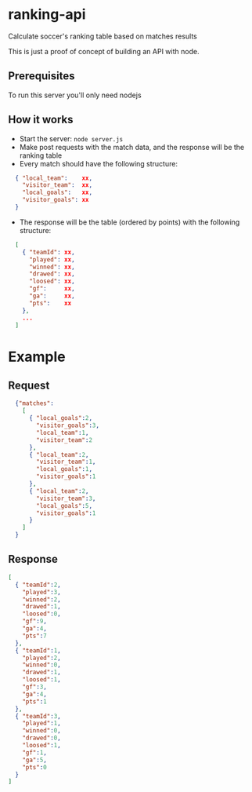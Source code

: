 ranking-api
===========

Calculate soccer's ranking table based on matches results

This is just a proof of concept of building an API with node.

Prerequisites
-------------

To run this server you'll only need nodejs

How it works
-------------

* Start the server: `node server.js`
* Make post requests with the match data, and the response will be the ranking table
* Every match should have the following structure:
```json
  { "local_team":    xx,
    "visitor_team":  xx,
    "local_goals":   xx,
    "visitor_goals": xx
  }
```

* The response will be the table (ordered by points) with the following structure:
```json
  [
    { "teamId": xx,
      "played": xx,
      "winned": xx,
      "drawed": xx,
      "loosed": xx,
      "gf":     xx,
      "ga":     xx,
      "pts":    xx
    }, 
    ...
  ]
```

Example
===========

Request
-----------

```json
  {"matches":
    [
      { "local_goals":2,
        "visitor_goals":3,
        "local_team":1,
        "visitor_team":2
      },
      { "local_team":2,
        "visitor_team":1,
        "local_goals":1,
        "visitor_goals":1
      },
      { "local_team":2,
        "visitor_team":3,
        "local_goals":5,
        "visitor_goals":1
      }
    ]
  }
```

Response
-----------

```json
[
  { "teamId":2,
    "played":3,
    "winned":2,
    "drawed":1,
    "loosed":0,
    "gf":9,
    "ga":4,
    "pts":7
  },
  { "teamId":1,
    "played":2,
    "winned":0,
    "drawed":1,
    "loosed":1,
    "gf":3,
    "ga":4,
    "pts":1
  },
  { "teamId":3,
    "played":1,
    "winned":0,
    "drawed":0,
    "loosed":1,
    "gf":1,
    "ga":5,
    "pts":0
  }
]
```
